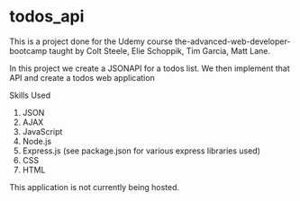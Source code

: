 # todos_api

This is a project done for the Udemy course the-advanced-web-developer-bootcamp
taught by Colt Steele, Elie Schoppik, Tim Garcia, Matt Lane.

In this project we create a JSONAPI for a todos list. We then implement that API
and create a todos web application

Skills Used
1. JSON
2. AJAX
3. JavaScript
4. Node.js
5. Express.js (see package.json for various express libraries used)
6. CSS
7. HTML

This application is not currently being hosted.
